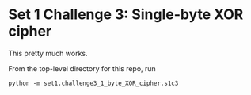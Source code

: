 # Set 1 Challenge 3: Single-byte XOR cipher

This pretty much works.

From the top-level directory for this repo, run

```
python -m set1.challenge3_1_byte_XOR_cipher.s1c3
```
